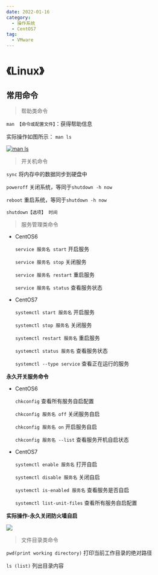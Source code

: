 ```yaml
---
date: 2022-01-16
category:
  - 操作系统
  - CentOS7
tag:
  - VMware
---
```


# 《Linux》

## 常用命令

> 帮助类命令

`man 【命令或配置文件】`：获得帮助信息

实际操作如图所示：
`man ls`

[![man ls](http://47.92.230.178:9001/blog/linux/1715062723421.jpg)](http://47.92.230.178:9001/blog/linux/1715062723421.jpg)

> 开关机命令

`sync` 将内存中的数据同步到硬盘中

`poweroff` 关闭系统，等同于`shutdown -h now`

`reboot` 重启系统，等同于`shutdown -h now`

`shutdown【选项】 时间`

> 服务管理类命令

+ CentOS6

  `service 服务名 start` 开启服务

  `service 服务名 stop` 关闭服务

  `service 服务名 restart` 重启服务

  `service 服务名 status` 查看服务状态

+ CentOS7

  `systemctl start 服务名` 开启服务

  `systemctl stop 服务名` 关闭服务

  `systemctl restart 服务名` 重启服务

  `systemctl status 服务名` 查看服务状态

  `systemctl --type service` 查看正在运行的服务

**永久开关服务命令**

+ CentOS6

  `chkconfig` 查看所有服务自启配置

  `chkconfig 服务名 off` 关闭服务自启

  `chkconfig 服务名 on` 开启服务自启

  `chkconfig 服务名 --list` 查看服务开机自启状态

+ CentOS7

  `systemctl enable 服务名` 打开自启

  `systemctl disable 服务名` 关闭自启

  `systemctl is-enabled 服务名` 查看服务是否自启

  `systemctl list-unit-files` 查看所有服务自启配置

**实际操作-永久关闭防火墙自启**

  <img src="http://47.92.230.178:9001/blog/linux/1715066079652.jpg"/>


> 文件目录类命令

`pwd(print working directory)` 打印当前工作目录的绝对路径

`ls (list)` 列出目录内容


